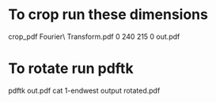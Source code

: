 # To crop run these dimensions

crop_pdf Fourier\ Transform.pdf 0 240 215 0 out.pdf

# To rotate run pdftk
pdftk out.pdf cat 1-endwest output rotated.pdf
